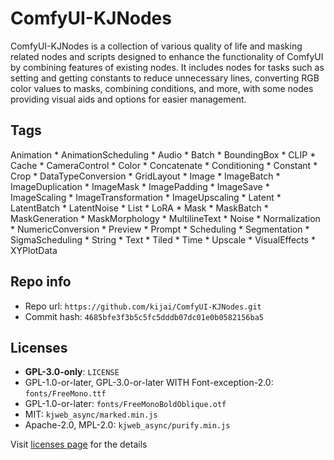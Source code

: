 # ComfyUI-KJNodes
ComfyUI-KJNodes is a collection of various quality of life and masking related nodes and scripts designed to enhance the functionality of ComfyUI by combining features of existing nodes. It includes nodes for tasks such as setting and getting constants to reduce unnecessary lines, converting RGB color values to masks, combining conditions, and more, with some nodes providing visual aids and options for easier management.

## Tags
Animation * AnimationScheduling * Audio * Batch * BoundingBox * CLIP * Cache * CameraControl * Color * Concatenate * Conditioning * Constant * Crop * DataTypeConversion * GridLayout * Image * ImageBatch * ImageDuplication * ImageMask * ImagePadding * ImageSave * ImageScaling * ImageTransformation * ImageUpscaling * Latent * LatentBatch * LatentNoise * List * LoRA * Mask * MaskBatch * MaskGeneration * MaskMorphology * MultilineText * Noise * Normalization * NumericConversion * Preview * Prompt * Scheduling * Segmentation * SigmaScheduling * String * Text * Tiled * Time * Upscale * VisualEffects * XYPlotData

## Repo info
- Repo url: `https://github.com/kijai/ComfyUI-KJNodes.git`
- Commit hash: `4685bfe3f3b5c5fc5dddb07dc01e0b0582156ba5`

## Licenses
- **GPL-3.0-only**: `LICENSE`
- GPL-1.0-or-later, GPL-3.0-or-later WITH Font-exception-2.0: `fonts/FreeMono.ttf`
- GPL-1.0-or-later: `fonts/FreeMonoBoldOblique.otf`
- MIT: `kjweb_async/marked.min.js`
- Apache-2.0, MPL-2.0: `kjweb_async/purify.min.js`

Visit [licenses page](licenses.md) for the details

